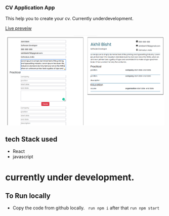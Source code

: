 ### CV Application App

This help you to create your cv. Currently underdevelopment.

[Live preveiw](https://akhilbisht798.github.io/CV/)

![Demo](./src/img/cv_output.png "Demo")

## tech Stack used
- React
- javascript

# currently under development. 

## To Run locally
- Copy the code from github locally.
``` run npm i```
after that
``` run npm start ```
